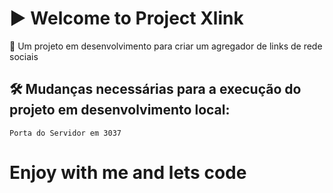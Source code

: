 # ▶ Welcome to Project Xlink

🎢 Um projeto em desenvolvimento para criar um agregador de links de rede sociais

## 🛠 Mudanças necessárias para a execução do projeto em desenvolvimento local:

    Porta do Servidor em 3037

# Enjoy with me and lets code
